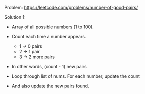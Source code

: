 Problem: https://leetcode.com/problems/number-of-good-pairs/

Solution 1:
+ Array of all possible numbers (1 to 100).
+ Count each time a number appears.
  + 1 -> 0 pairs
  + 2 -> 1 pair
  + 3 -> 2 more pairs

+ In other words, (count - 1) new pairs
+ Loop through list of nums. For each number, update the count
+ And also update the new pairs found.

